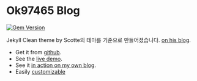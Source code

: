 Ok97465 Blog
============

[![Gem Version](https://badge.fury.io/rb/jekyll-clean-dark.svg)](https://badge.fury.io/rb/jekyll-clean-dark)

Jekyll Clean theme by Scotte의 테마를 기준으로 만들어졌습니다. [on his blog](https://scotte.github.io).

* Get it from [github](https://github.com/streetturtle/jekyll-clean-dark).
* See the [live demo](http://pavelmakhov.com/jekyll-clean-dark).
* See it [in action on my own blog](http://pavelmakhov.com).
* Easily [customizable](http://pavelmakhov.com/jekyll-clean-dark/2016/09/customizations)